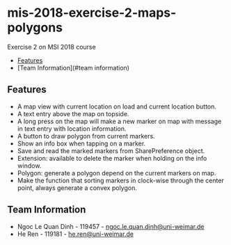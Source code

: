 # mis-2018-exercise-2-maps-polygons
Exercise 2 on MSI 2018 course
- [Features](#features)
- [Team Information](#team information)
## Features
- A map view with current location on load and current location button.
- A text entry above the map on topside.
- A long press on the map will make a new marker on map with message in text entry with location information.
- A button to draw polygon from current markers.
- Show an info box when tapping on a marker.
- Save and read the marked markers from SharePreference object.
- Extension: available to delete the marker when holding on the info window.
- Polygon: generate a polygon depend on the current markers on map.
- Make the function that sorting markers in clock-wise through the center point, always generate a convex polygon.

## Team Information
- Ngoc Le Quan Dinh - 119457 - ngoc.le.quan.dinh@uni-weimar.de 
- He Ren - 119181 - he.ren@uni-weimar.de

